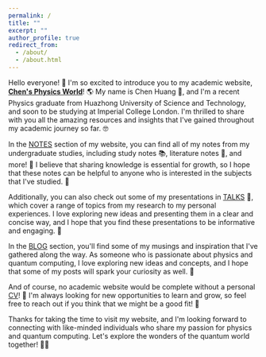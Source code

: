 ```yaml
---
permalink: /
title: ""
excerpt: ""
author_profile: true
redirect_from: 
  - /about/
  - /about.html
---
```



Hello everyone! 👋 I'm so excited to introduce you to my academic website, [**Chen's Physics World**](https://physchenhuang.github.io/)! 🌎 My name is Chen Huang 🍊, and I'm a recent Physics graduate from Huazhong University of Science and Technology, and soon to be studying at Imperial College London. I'm thrilled to share with you all the amazing resources and insights that I've gained throughout my academic journey so far. 🤓

In the [NOTES](https://physchenhuang.github.io/notes/) section of my website, you can find all of my notes from my undergraduate studies, including study notes 📚, literature notes 📖, and more! 📝 I believe that sharing knowledge is essential for growth, so I hope that these notes can be helpful to anyone who is interested in the subjects that I've studied. 🌟

Additionally, you can also check out some of my presentations in [TALKS](https://physchenhuang.github.io/talks/) 🎤, which cover a range of topics from my research to my personal experiences. I love exploring new ideas and presenting them in a clear and concise way, and I hope that you find these presentations to be informative and engaging. 🤩

In the [BLOG](https://physchenhuang.github.io/blog/) section, you'll find some of my musings and inspiration that I've gathered along the way. As someone who is passionate about physics and quantum computing, I love exploring new ideas and concepts, and I hope that some of my posts will spark your curiosity as well. 🤔

And of course, no academic website would be complete without a personal [CV](https://physchenhuang.github.io/cv/)! 📄 I'm always looking for new opportunities to learn and grow, so feel free to reach out if you think that we might be a good fit! 🤝

Thanks for taking the time to visit my website, and I'm looking forward to connecting with like-minded individuals who share my passion for physics and quantum computing. Let's explore the wonders of the quantum world together! 🚀🌌
